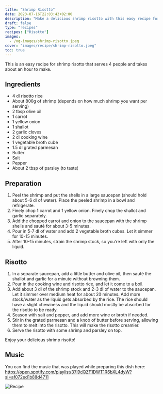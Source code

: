 ```yaml
---
title: "Shrimp Risotto"
date: 2023-07-16T22:03:43+02:00
description: "Make a delicious shrimp risotto with this easy recipe for four. It takes an hour to make and comes with step-by-step instructions and a list of ingredients. Accompanied by a music playlist to set the perfect mood for your cooking experience."
draft: false
type: "recipes"
recipes: ["Risotto"]
images:
  - /og-images/shrimp-risotto.jpeg
cover: "images/recipe/shrimp-risotto.jpeg"
toc: true
---
```


This is an easy recipe for shrimp risotto that serves 4 people and takes about an hour to make.

## Ingredients

- 4 dl risotto rice
- About 800g of shrimp (depends on how much shrimp you want per serving)
- 2 tbsp olive oil
- 1 carrot
- 1 yellow onion
- 1 shallot
- 2 garlic cloves
- 2 dl cooking wine
- 1 vegetable broth cube
- 1.5 dl grated parmesan
- Butter
- Salt
- Pepper
- About 2 tbsp of parsley (to taste)

## Preparation

1. Peel the shrimp and put the shells in a large saucepan (should hold about 5-6 dl of water). Place the peeled shrimp in a bowl and refrigerate.
2. Finely chop 1 carrot and 1 yellow onion. Finely chop the shallot and garlic separately.
3. Add the chopped carrot and onion to the saucepan with the shrimp shells and sauté for about 3-5 minutes.
4. Pour in 5-7 dl of water and add 2 vegetable broth cubes. Let it simmer for 10-15 minutes.
5. After 10-15 minutes, strain the shrimp stock, so you're left with only the liquid.

## Risotto

1. In a separate saucepan, add a little butter and olive oil, then sauté the shallot and garlic for a minute without browning them.
2. Pour in the cooking wine and risotto rice, and let it come to a boil.
3. Add about 3 dl of the shrimp stock and 2-3 dl of water to the saucepan. Let it simmer over medium heat for about 20 minutes. Add more stock/water as the liquid gets absorbed by the rice. The rice should have a slight chewiness and the liquid should mostly be absorbed for the risotto to be ready.
4. Season with salt and pepper, and add more wine or broth if needed.
5. Stir in the grated parmesan and a knob of butter before serving, allowing them to melt into the risotto. This will make the risotto creamier.
6. Serve the risotto with some shrimp and parsley on top.

Enjoy your delicious shrimp risotto!

## Music

You can find the music that was played while preparing this dish here: https://open.spotify.com/playlist/37i9dQZF1DWT1R6bXL4dyW?si=af072ed1b88d4711


![Recipe](images/recipes/shrimp-risotto.jpeg)
